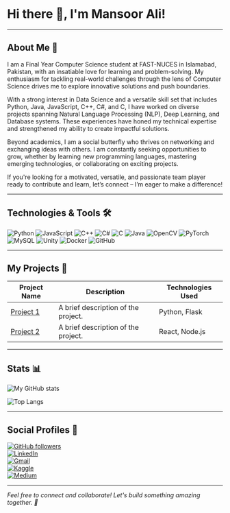 # Hi there 👋, I'm Mansoor Ali!

---

## About Me 🌟
I am a Final Year Computer Science student at FAST-NUCES in Islamabad, Pakistan, with an insatiable love for learning and problem-solving. My enthusiasm for tackling real-world challenges through the lens of Computer Science drives me to explore innovative solutions and push boundaries.

With a strong interest in Data Science and a versatile skill set that includes Python, Java, JavaScript, C++, C#, and C, I have worked on diverse projects spanning Natural Language Processing (NLP), Deep Learning, and Database systems. These experiences have honed my technical expertise and strengthened my ability to create impactful solutions.

Beyond academics, I am a social butterfly who thrives on networking and exchanging ideas with others. I am constantly seeking opportunities to grow, whether by learning new programming languages, mastering emerging technologies, or collaborating on exciting projects.

If you're looking for a motivated, versatile, and passionate team player ready to contribute and learn, let’s connect – I’m eager to make a difference!


---

## Technologies & Tools 🛠️
![Python](https://img.shields.io/badge/Python-3670A0?style=for-the-badge&logo=python&logoColor=white)
![JavaScript](https://img.shields.io/badge/JavaScript-F7DF1E?style=for-the-badge&logo=javascript&logoColor=black)
![C++](https://img.shields.io/badge/C++-00599C?style=for-the-badge&logo=c%2B%2B&logoColor=white)
![C#](https://img.shields.io/badge/C%23-239120?style=for-the-badge&logo=c-sharp&logoColor=white)
![C](https://img.shields.io/badge/C-A8B9CC?style=for-the-badge&logo=c&logoColor=black)
![Java](https://img.shields.io/badge/Java-007396?style=for-the-badge&logo=java&logoColor=white)
![OpenCV](https://img.shields.io/badge/OpenCV-5C3EE8?style=for-the-badge&logo=opencv&logoColor=white)
![PyTorch](https://img.shields.io/badge/PyTorch-EE4C2C?style=for-the-badge&logo=pytorch&logoColor=white)
![MySQL](https://img.shields.io/badge/MySQL-4479A1?style=for-the-badge&logo=mysql&logoColor=white)
![Unity](https://img.shields.io/badge/Unity-000000?style=for-the-badge&logo=unity&logoColor=white)
![Docker](https://img.shields.io/badge/Docker-2496ED?style=for-the-badge&logo=docker&logoColor=white)
![GitHub](https://img.shields.io/badge/GitHub-181717?style=for-the-badge&logo=github&logoColor=white)


---

## My Projects 🚀
| Project Name  | Description | Technologies Used |
|---------------|-------------|-------------------|
| [Project 1](https://github.com/yourusername/project1) | A brief description of the project. | Python, Flask |
| [Project 2](https://github.com/yourusername/project2) | A brief description of the project. | React, Node.js |

---

## Stats 📊
![My GitHub stats](https://github-readme-stats.vercel.app/api?username=mansoorali22&show_icons=true&theme=radical)

![Top Langs](https://github-readme-stats.vercel.app/api/top-langs/?username=mansoorali22&layout=compact&theme=radical)

---

## Social Profiles 🎉

[![GitHub followers](https://img.shields.io/github/followers/mansoorali22?label=Follow&style=social)](https://github.com/mansoorali22)  
[![LinkedIn](https://img.shields.io/badge/LinkedIn-blue?logo=linkedin&logoColor=white)](https://www.linkedin.com/in/mansoor-ali-151b07229/)  
[![Gmail](https://img.shields.io/badge/Gmail-D14836?logo=gmail&logoColor=white&style=for-the-badge)](mailto:a22.mansoor@gmail.com)  
[![Kaggle](https://img.shields.io/badge/Kaggle-20BEFF?logo=kaggle&logoColor=white&style=for-the-badge)](https://www.kaggle.com/i212502mansoorali)  
[![Medium](https://img.shields.io/badge/Medium-12100E?logo=medium&logoColor=white&style=for-the-badge)](https://medium.com/@a22.mansoor)  


---

*Feel free to connect and collaborate! Let's build something amazing together. 🚀*
